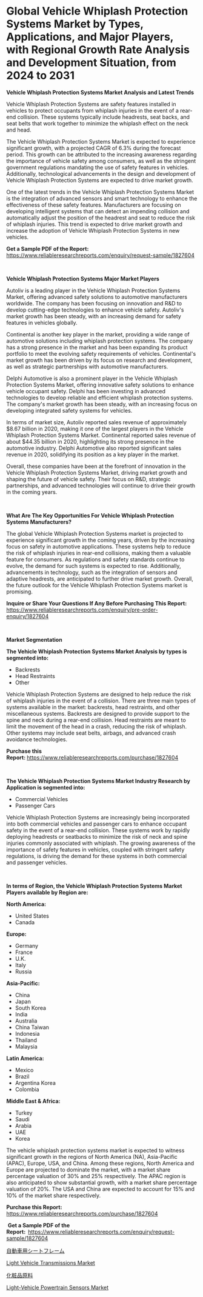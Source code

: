 <p><h1>Global Vehicle Whiplash Protection Systems Market by Types, Applications, and Major Players, with Regional Growth Rate Analysis and Development Situation, from 2024 to 2031</h1></p><p><strong>Vehicle Whiplash Protection Systems Market Analysis and Latest Trends</strong></p>
<p><p>Vehicle Whiplash Protection Systems are safety features installed in vehicles to protect occupants from whiplash injuries in the event of a rear-end collision. These systems typically include headrests, seat backs, and seat belts that work together to minimize the whiplash effect on the neck and head.</p><p>The Vehicle Whiplash Protection Systems Market is expected to experience significant growth, with a projected CAGR of 6.3% during the forecast period. This growth can be attributed to the increasing awareness regarding the importance of vehicle safety among consumers, as well as the stringent government regulations mandating the use of safety features in vehicles. Additionally, technological advancements in the design and development of Vehicle Whiplash Protection Systems are expected to drive market growth.</p><p>One of the latest trends in the Vehicle Whiplash Protection Systems Market is the integration of advanced sensors and smart technology to enhance the effectiveness of these safety features. Manufacturers are focusing on developing intelligent systems that can detect an impending collision and automatically adjust the position of the headrest and seat to reduce the risk of whiplash injuries. This trend is expected to drive market growth and increase the adoption of Vehicle Whiplash Protection Systems in new vehicles.</p></p>
<p><strong>Get a Sample PDF of the Report:&nbsp;</strong> <a href="https://www.reliableresearchreports.com/enquiry/request-sample/1827604">https://www.reliableresearchreports.com/enquiry/request-sample/1827604</a></p>
<p>&nbsp;</p>
<p><strong>Vehicle Whiplash Protection Systems Major Market Players</strong></p>
<p><p>Autoliv is a leading player in the Vehicle Whiplash Protection Systems Market, offering advanced safety solutions to automotive manufacturers worldwide. The company has been focusing on innovation and R&D to develop cutting-edge technologies to enhance vehicle safety. Autoliv's market growth has been steady, with an increasing demand for safety features in vehicles globally.</p><p>Continental is another key player in the market, providing a wide range of automotive solutions including whiplash protection systems. The company has a strong presence in the market and has been expanding its product portfolio to meet the evolving safety requirements of vehicles. Continental's market growth has been driven by its focus on research and development, as well as strategic partnerships with automotive manufacturers.</p><p>Delphi Automotive is also a prominent player in the Vehicle Whiplash Protection Systems Market, offering innovative safety solutions to enhance vehicle occupant safety. Delphi has been investing in advanced technologies to develop reliable and efficient whiplash protection systems. The company's market growth has been steady, with an increasing focus on developing integrated safety systems for vehicles.</p><p>In terms of market size, Autoliv reported sales revenue of approximately $8.67 billion in 2020, making it one of the largest players in the Vehicle Whiplash Protection Systems Market. Continental reported sales revenue of about $44.35 billion in 2020, highlighting its strong presence in the automotive industry. Delphi Automotive also reported significant sales revenue in 2020, solidifying its position as a key player in the market.</p><p>Overall, these companies have been at the forefront of innovation in the Vehicle Whiplash Protection Systems Market, driving market growth and shaping the future of vehicle safety. Their focus on R&D, strategic partnerships, and advanced technologies will continue to drive their growth in the coming years.</p></p>
<p>&nbsp;</p>
<p><strong>What Are The Key Opportunities For Vehicle Whiplash Protection Systems Manufacturers?</strong></p>
<p><p>The global Vehicle Whiplash Protection Systems market is projected to experience significant growth in the coming years, driven by the increasing focus on safety in automotive applications. These systems help to reduce the risk of whiplash injuries in rear-end collisions, making them a valuable feature for consumers. As regulations and safety standards continue to evolve, the demand for such systems is expected to rise. Additionally, advancements in technology, such as the integration of sensors and adaptive headrests, are anticipated to further drive market growth. Overall, the future outlook for the Vehicle Whiplash Protection Systems market is promising.</p></p>
<p><strong>Inquire or Share Your Questions If Any Before Purchasing This Report:</strong> <a href="https://www.reliableresearchreports.com/enquiry/pre-order-enquiry/1827604">https://www.reliableresearchreports.com/enquiry/pre-order-enquiry/1827604</a></p>
<p>&nbsp;</p>
<p><strong>Market Segmentation</strong></p>
<p><strong>The Vehicle Whiplash Protection Systems Market Analysis by types is segmented into:</strong></p>
<p><ul><li>Backrests</li><li>Head Restraints</li><li>Other</li></ul></p>
<p><p>Vehicle Whiplash Protection Systems are designed to help reduce the risk of whiplash injuries in the event of a collision. There are three main types of systems available in the market: backrests, head restraints, and other miscellaneous systems. Backrests are designed to provide support to the spine and neck during a rear-end collision. Head restraints are meant to limit the movement of the head in a crash, reducing the risk of whiplash. Other systems may include seat belts, airbags, and advanced crash avoidance technologies.</p></p>
<p><strong>Purchase this Report:&nbsp;</strong><a href="https://www.reliableresearchreports.com/purchase/1827604">https://www.reliableresearchreports.com/purchase/1827604</a></p>
<p>&nbsp;</p>
<p><strong>The Vehicle Whiplash Protection Systems Market Industry Research by Application is segmented into:</strong></p>
<p><ul><li>Commercial Vehicles</li><li>Passenger Cars</li></ul></p>
<p><p>Vehicle Whiplash Protection Systems are increasingly being incorporated into both commercial vehicles and passenger cars to enhance occupant safety in the event of a rear-end collision. These systems work by rapidly deploying headrests or seatbacks to minimize the risk of neck and spine injuries commonly associated with whiplash. The growing awareness of the importance of safety features in vehicles, coupled with stringent safety regulations, is driving the demand for these systems in both commercial and passenger vehicles.</p></p>
<p>&nbsp;</p>
<p><strong>In terms of Region, the Vehicle Whiplash Protection Systems Market Players available by Region are:</strong></p>
<p>
    <p> <strong> North America: </strong>
        <ul>
            <li>United States</li>
            <li>Canada</li>
        </ul>
        </p> 
    <p> <strong> Europe: </strong>
        <ul>
            <li>Germany</li>
            <li>France</li>
            <li>U.K.</li>
            <li>Italy</li>
            <li>Russia</li>
        </ul>
        </p> 
    <p> <strong> Asia-Pacific: </strong>
        <ul>
            <li>China</li>
            <li>Japan</li>
            <li>South Korea</li>
            <li>India</li>
            <li>Australia</li>
            <li>China Taiwan</li>
            <li>Indonesia</li>
            <li>Thailand</li>
            <li>Malaysia</li>
        </ul>
        </p> 
    <p> <strong> Latin America: </strong>
        <ul>
            <li>Mexico</li>
            <li>Brazil</li>
            <li>Argentina Korea</li>
            <li>Colombia</li>
        </ul>
        </p> 
    <p> <strong> Middle East & Africa: </strong>
        <ul>
            <li>Turkey</li>
            <li>Saudi</li>
            <li>Arabia</li>
            <li>UAE</li>
            <li>Korea</li>
        </ul>
    </p>
    </p>
<p><p>The vehicle whiplash protection systems market is expected to witness significant growth in the regions of North America (NA), Asia-Pacific (APAC), Europe, USA, and China. Among these regions, North America and Europe are projected to dominate the market, with a market share percentage valuation of 30% and 25% respectively. The APAC region is also anticipated to show substantial growth, with a market share percentage valuation of 20%. The USA and China are expected to account for 15% and 10% of the market share respectively.</p></p>
<p><strong>Purchase this Report: </strong><a href="https://www.reliableresearchreports.com/purchase/1827604">https://www.reliableresearchreports.com/purchase/1827604</a></p>
<p>&nbsp;<strong>Get a Sample PDF of the Report:&nbsp;&nbsp;</strong><a href="https://www.reliableresearchreports.com/enquiry/request-sample/1827604">https://www.reliableresearchreports.com/enquiry/request-sample/1827604</a></p>
<p><strong></strong></p>
<p><p><a href="https://medium.com/@yaren_68-91/%E8%87%AA%E5%8B%95%E8%BB%8A%E3%82%B7%E3%83%BC%E3%83%88%E3%83%95%E3%83%AC%E3%83%BC%E3%83%A0%E5%B8%82%E5%A0%B4%E5%B1%95%E6%9C%9B-%E6%A5%AD%E7%95%8C%E6%A6%82%E8%A6%81%E3%81%8A%E3%82%88%E3%81%B3%E4%BA%88%E6%B8%AC-2024%E5%B9%B4%E3%81%8B%E3%82%892031%E5%B9%B4-03209a0ef62f">自動車用シートフレーム</a></p><p><a href="https://github.com/angelajermaine/Market-Research-Report-List-2/blob/main/light-vehicle-transmissions-market.md">Light Vehicle Transmissions Market</a></p><p><a href="https://medium.com/@sarahfahey88/%E5%8C%96%E7%B2%A7%E5%93%81%E5%8E%9F%E6%96%99%E5%B8%82%E5%A0%B4-2031%E5%B9%B4%E3%81%BE%E3%81%A7%E3%81%AE%E6%88%90%E5%8A%9F%E3%81%99%E3%82%8B%E3%83%93%E3%82%B8%E3%83%8D%E3%82%B9%E6%88%A6%E7%95%A5%E3%81%AE%E9%8D%B5-292b853e9773">化粧品原料</a></p><p><a href="https://github.com/provorikovar/Market-Research-Report-List-3/blob/main/light-vehicle-powertrain-sensors-market.md">Light-Vehicle Powertrain Sensors Market</a></p></p>